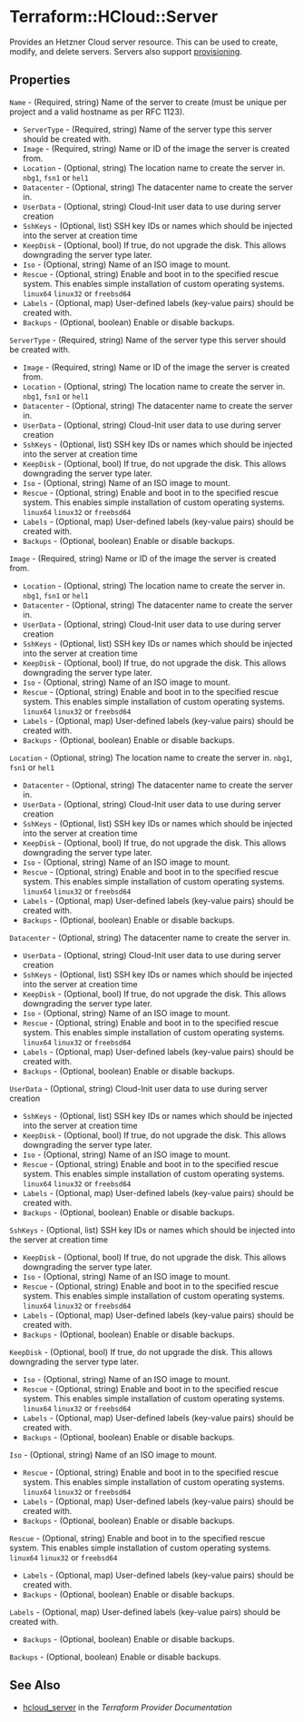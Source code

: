 # Terraform::HCloud::Server

Provides an Hetzner Cloud server resource. This can be used to create, modify, and delete servers. Servers also support [provisioning](https://www.terraform.io/docs/provisioners/index.html).

## Properties

`Name` - (Required, string) Name of the server to create (must be unique per project and a valid hostname as per RFC 1123).
- `ServerType` - (Required, string) Name of the server type this server should be created with.
- `Image` - (Required, string) Name or ID of the image the server is created from.
- `Location` - (Optional, string) The location name to create the server in. `nbg1`, `fsn1` or `hel1`
- `Datacenter` - (Optional, string) The datacenter name to create the server in.
- `UserData` - (Optional, string) Cloud-Init user data to use during server creation
- `SshKeys` - (Optional, list) SSH key IDs or names which should be injected into the server at creation time
- `KeepDisk` - (Optional, bool) If true, do not upgrade the disk. This allows downgrading the server type later.
- `Iso` - (Optional, string) Name of an ISO image to mount.
- `Rescue` - (Optional, string) Enable and boot in to the specified rescue system. This enables simple installation of custom operating systems. `linux64` `linux32` or `freebsd64`
- `Labels` - (Optional, map) User-defined labels (key-value pairs) should be created with.
- `Backups` - (Optional, boolean) Enable or disable backups.

`ServerType` - (Required, string) Name of the server type this server should be created with.
- `Image` - (Required, string) Name or ID of the image the server is created from.
- `Location` - (Optional, string) The location name to create the server in. `nbg1`, `fsn1` or `hel1`
- `Datacenter` - (Optional, string) The datacenter name to create the server in.
- `UserData` - (Optional, string) Cloud-Init user data to use during server creation
- `SshKeys` - (Optional, list) SSH key IDs or names which should be injected into the server at creation time
- `KeepDisk` - (Optional, bool) If true, do not upgrade the disk. This allows downgrading the server type later.
- `Iso` - (Optional, string) Name of an ISO image to mount.
- `Rescue` - (Optional, string) Enable and boot in to the specified rescue system. This enables simple installation of custom operating systems. `linux64` `linux32` or `freebsd64`
- `Labels` - (Optional, map) User-defined labels (key-value pairs) should be created with.
- `Backups` - (Optional, boolean) Enable or disable backups.

`Image` - (Required, string) Name or ID of the image the server is created from.
- `Location` - (Optional, string) The location name to create the server in. `nbg1`, `fsn1` or `hel1`
- `Datacenter` - (Optional, string) The datacenter name to create the server in.
- `UserData` - (Optional, string) Cloud-Init user data to use during server creation
- `SshKeys` - (Optional, list) SSH key IDs or names which should be injected into the server at creation time
- `KeepDisk` - (Optional, bool) If true, do not upgrade the disk. This allows downgrading the server type later.
- `Iso` - (Optional, string) Name of an ISO image to mount.
- `Rescue` - (Optional, string) Enable and boot in to the specified rescue system. This enables simple installation of custom operating systems. `linux64` `linux32` or `freebsd64`
- `Labels` - (Optional, map) User-defined labels (key-value pairs) should be created with.
- `Backups` - (Optional, boolean) Enable or disable backups.

`Location` - (Optional, string) The location name to create the server in. `nbg1`, `fsn1` or `hel1`
- `Datacenter` - (Optional, string) The datacenter name to create the server in.
- `UserData` - (Optional, string) Cloud-Init user data to use during server creation
- `SshKeys` - (Optional, list) SSH key IDs or names which should be injected into the server at creation time
- `KeepDisk` - (Optional, bool) If true, do not upgrade the disk. This allows downgrading the server type later.
- `Iso` - (Optional, string) Name of an ISO image to mount.
- `Rescue` - (Optional, string) Enable and boot in to the specified rescue system. This enables simple installation of custom operating systems. `linux64` `linux32` or `freebsd64`
- `Labels` - (Optional, map) User-defined labels (key-value pairs) should be created with.
- `Backups` - (Optional, boolean) Enable or disable backups.

`Datacenter` - (Optional, string) The datacenter name to create the server in.
- `UserData` - (Optional, string) Cloud-Init user data to use during server creation
- `SshKeys` - (Optional, list) SSH key IDs or names which should be injected into the server at creation time
- `KeepDisk` - (Optional, bool) If true, do not upgrade the disk. This allows downgrading the server type later.
- `Iso` - (Optional, string) Name of an ISO image to mount.
- `Rescue` - (Optional, string) Enable and boot in to the specified rescue system. This enables simple installation of custom operating systems. `linux64` `linux32` or `freebsd64`
- `Labels` - (Optional, map) User-defined labels (key-value pairs) should be created with.
- `Backups` - (Optional, boolean) Enable or disable backups.

`UserData` - (Optional, string) Cloud-Init user data to use during server creation
- `SshKeys` - (Optional, list) SSH key IDs or names which should be injected into the server at creation time
- `KeepDisk` - (Optional, bool) If true, do not upgrade the disk. This allows downgrading the server type later.
- `Iso` - (Optional, string) Name of an ISO image to mount.
- `Rescue` - (Optional, string) Enable and boot in to the specified rescue system. This enables simple installation of custom operating systems. `linux64` `linux32` or `freebsd64`
- `Labels` - (Optional, map) User-defined labels (key-value pairs) should be created with.
- `Backups` - (Optional, boolean) Enable or disable backups.

`SshKeys` - (Optional, list) SSH key IDs or names which should be injected into the server at creation time
- `KeepDisk` - (Optional, bool) If true, do not upgrade the disk. This allows downgrading the server type later.
- `Iso` - (Optional, string) Name of an ISO image to mount.
- `Rescue` - (Optional, string) Enable and boot in to the specified rescue system. This enables simple installation of custom operating systems. `linux64` `linux32` or `freebsd64`
- `Labels` - (Optional, map) User-defined labels (key-value pairs) should be created with.
- `Backups` - (Optional, boolean) Enable or disable backups.

`KeepDisk` - (Optional, bool) If true, do not upgrade the disk. This allows downgrading the server type later.
- `Iso` - (Optional, string) Name of an ISO image to mount.
- `Rescue` - (Optional, string) Enable and boot in to the specified rescue system. This enables simple installation of custom operating systems. `linux64` `linux32` or `freebsd64`
- `Labels` - (Optional, map) User-defined labels (key-value pairs) should be created with.
- `Backups` - (Optional, boolean) Enable or disable backups.

`Iso` - (Optional, string) Name of an ISO image to mount.
- `Rescue` - (Optional, string) Enable and boot in to the specified rescue system. This enables simple installation of custom operating systems. `linux64` `linux32` or `freebsd64`
- `Labels` - (Optional, map) User-defined labels (key-value pairs) should be created with.
- `Backups` - (Optional, boolean) Enable or disable backups.

`Rescue` - (Optional, string) Enable and boot in to the specified rescue system. This enables simple installation of custom operating systems. `linux64` `linux32` or `freebsd64`
- `Labels` - (Optional, map) User-defined labels (key-value pairs) should be created with.
- `Backups` - (Optional, boolean) Enable or disable backups.

`Labels` - (Optional, map) User-defined labels (key-value pairs) should be created with.
- `Backups` - (Optional, boolean) Enable or disable backups.

`Backups` - (Optional, boolean) Enable or disable backups.


## See Also

* [hcloud_server](https://www.terraform.io/docs/providers/hcloud/r/server.html) in the _Terraform Provider Documentation_